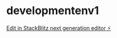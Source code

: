 # developmentenv1

[Edit in StackBlitz next generation editor ⚡️](https://stackblitz.com/~/github.com/devfears/developmentenv1)